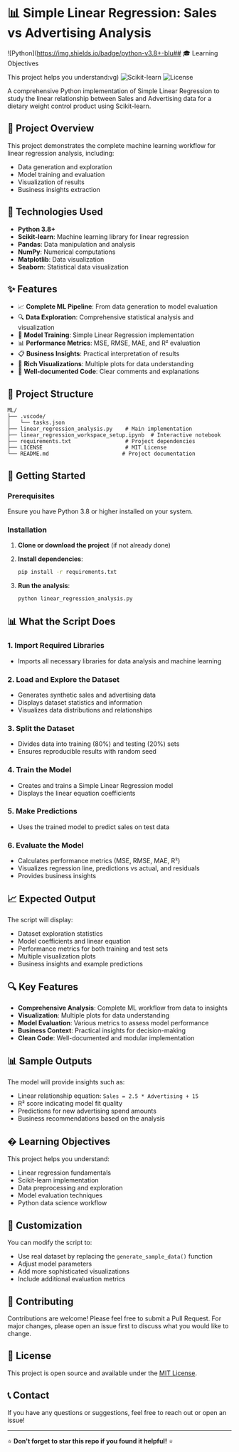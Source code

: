 # 📊 Simple Linear Regression: Sales vs Advertising Analysis

![Python](https://img.shields.io/badge/python-v3.8+-blu## 🎓 Learning Objectives

This project helps you understand:vg)
![Scikit-learn](https://img.shields.io/badge/scikit--learn-latest-orange.svg)
![License](https://img.shields.io/badge/license-MIT-green.svg)

A comprehensive Python implementation of Simple Linear Regression to study the linear relationship between Sales and Advertising data for a dietary weight control product using Scikit-learn.

## 🎯 Project Overview

This project demonstrates the complete machine learning workflow for linear regression analysis, including:
- Data generation and exploration
- Model training and evaluation
- Visualization of results
- Business insights extraction

## 🔧 Technologies Used

- **Python 3.8+**
- **Scikit-learn**: Machine learning library for linear regression
- **Pandas**: Data manipulation and analysis
- **NumPy**: Numerical computations
- **Matplotlib**: Data visualization
- **Seaborn**: Statistical data visualization

## ✨ Features

- 📈 **Complete ML Pipeline**: From data generation to model evaluation
- 🔍 **Data Exploration**: Comprehensive statistical analysis and visualization
- 🎯 **Model Training**: Simple Linear Regression implementation
- 📊 **Performance Metrics**: MSE, RMSE, MAE, and R² evaluation
- 📋 **Business Insights**: Practical interpretation of results
- 🎨 **Rich Visualizations**: Multiple plots for data understanding
- 📝 **Well-documented Code**: Clear comments and explanations

## 📁 Project Structure

```
ML/
├── .vscode/
│   └── tasks.json
├── linear_regression_analysis.py    # Main implementation
├── linear_regression_workspace_setup.ipynb  # Interactive notebook
├── requirements.txt                 # Project dependencies
├── LICENSE                          # MIT License
└── README.md                       # Project documentation
```

## 🚀 Getting Started

### Prerequisites

Ensure you have Python 3.8 or higher installed on your system.

### Installation

1. **Clone or download the project** (if not already done)

2. **Install dependencies**:
   ```bash
   pip install -r requirements.txt
   ```

3. **Run the analysis**:
   ```bash
   python linear_regression_analysis.py
   ```

## 📊 What the Script Does

### 1. Import Required Libraries
- Imports all necessary libraries for data analysis and machine learning

### 2. Load and Explore the Dataset
- Generates synthetic sales and advertising data
- Displays dataset statistics and information
- Visualizes data distributions and relationships

### 3. Split the Dataset
- Divides data into training (80%) and testing (20%) sets
- Ensures reproducible results with random seed

### 4. Train the Model
- Creates and trains a Simple Linear Regression model
- Displays the linear equation coefficients

### 5. Make Predictions
- Uses the trained model to predict sales on test data

### 6. Evaluate the Model
- Calculates performance metrics (MSE, RMSE, MAE, R²)
- Visualizes regression line, predictions vs actual, and residuals
- Provides business insights

## 📈 Expected Output

The script will display:
- Dataset exploration statistics
- Model coefficients and linear equation
- Performance metrics for both training and test sets
- Multiple visualization plots
- Business insights and example predictions

## 🔍 Key Features

- **Comprehensive Analysis**: Complete ML workflow from data to insights
- **Visualization**: Multiple plots for data understanding
- **Model Evaluation**: Various metrics to assess model performance
- **Business Context**: Practical insights for decision-making
- **Clean Code**: Well-documented and modular implementation

## 📊 Sample Outputs

The model will provide insights such as:
- Linear relationship equation: `Sales = 2.5 * Advertising + 15`
- R² score indicating model fit quality
- Predictions for new advertising spend amounts
- Business recommendations based on the analysis

## � Learning Objectives

This project helps you understand:
- Linear regression fundamentals
- Scikit-learn implementation
- Data preprocessing and exploration
- Model evaluation techniques
- Python data science workflow

## 🔧 Customization

You can modify the script to:
- Use real dataset by replacing the `generate_sample_data()` function
- Adjust model parameters
- Add more sophisticated visualizations
- Include additional evaluation metrics

## 🤝 Contributing

Contributions are welcome! Please feel free to submit a Pull Request. For major changes, please open an issue first to discuss what you would like to change.

## 📄 License

This project is open source and available under the [MIT License](LICENSE).

## 📞 Contact

If you have any questions or suggestions, feel free to reach out or open an issue!

---
⭐ **Don't forget to star this repo if you found it helpful!** ⭐
